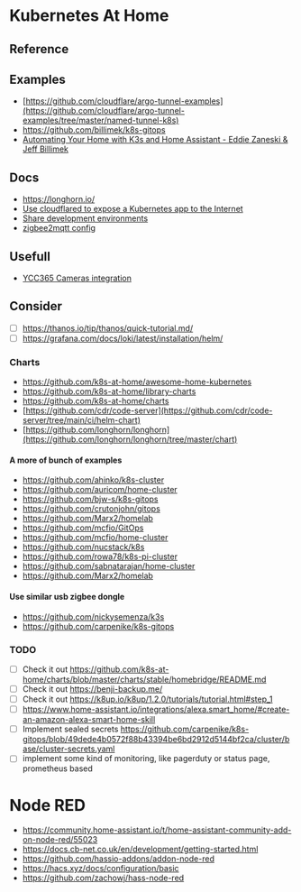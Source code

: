 # Kubernetes At Home

## Reference

## Examples
- [https://github.com/cloudflare/argo-tunnel-examples](https://github.com/cloudflare/argo-tunnel-examples/tree/master/named-tunnel-k8s)
- https://github.com/billimek/k8s-gitops
- [Automating Your Home with K3s and Home Assistant - Eddie Zaneski & Jeff Billimek](https://www.youtube.com/watch?v=icyTnoonRqI)

## Docs
- https://longhorn.io/
- [Use cloudflared to expose a Kubernetes app to the Internet](https://developers.cloudflare.com/cloudflare-one/tutorials/many-cfd-one-tunnel)
- [Share development environments](https://developers.cloudflare.com/cloudflare-one/tutorials/share-new-site)
- [zigbee2mqtt config](https://www.zigbee2mqtt.io/information/configuration.html)

## Usefull
- [YCC365 Cameras integration](https://github.com/fjramirez1987/PTZ-YCC365)

## Consider
- [ ] https://thanos.io/tip/thanos/quick-tutorial.md/
- [ ] https://grafana.com/docs/loki/latest/installation/helm/
### Charts
- https://github.com/k8s-at-home/awesome-home-kubernetes
- https://github.com/k8s-at-home/library-charts
- https://github.com/k8s-at-home/charts
- [https://github.com/cdr/code-server](https://github.com/cdr/code-server/tree/main/ci/helm-chart)
- [https://github.com/longhorn/longhorn](https://github.com/longhorn/longhorn/tree/master/chart)

#### A more of bunch of examples
- https://github.com/ahinko/k8s-cluster
- https://github.com/auricom/home-cluster
- https://github.com/bjw-s/k8s-gitops
- https://github.com/crutonjohn/gitops
- https://github.com/Marx2/homelab
- https://github.com/mcfio/GitOps
- https://github.com/mcfio/home-cluster
- https://github.com/nucstack/k8s
- https://github.com/rowa78/k8s-pi-cluster
- https://github.com/sabnatarajan/home-cluster
- https://github.com/Marx2/homelab

#### Use similar usb zigbee dongle 
- https://github.com/nickysemenza/k3s
- https://github.com/carpenike/k8s-gitops

### TODO
- [ ] Check it out https://github.com/k8s-at-home/charts/blob/master/charts/stable/homebridge/README.md
- [ ] Check it out https://benji-backup.me/
- [ ] Check it out https://k8up.io/k8up/1.2.0/tutorials/tutorial.html#step_1
- [ ] https://www.home-assistant.io/integrations/alexa.smart_home/#create-an-amazon-alexa-smart-home-skill
- [ ] Implement sealed secrets https://github.com/carpenike/k8s-gitops/blob/49dede4b0572f88b43394be6bd2912d5144bf2ca/cluster/base/cluster-secrets.yaml
- [ ] implement some kind of monitoring, like pagerduty or status page, prometheus based

# Node RED
- https://community.home-assistant.io/t/home-assistant-community-add-on-node-red/55023
- https://docs.cb-net.co.uk/en/development/getting-started.html
- https://github.com/hassio-addons/addon-node-red
- https://hacs.xyz/docs/configuration/basic
- https://github.com/zachowj/hass-node-red